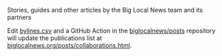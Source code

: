 Stories, guides and other articles by the Big Local News team and its partners

Edit [bylines.csv](./bylines.csv) and a GitHub Action in the [biglocalnews/posts](https://github.com/biglocalnews/posts) repository will update the publications list at [biglocalnews.org/posts/collaborations.html](https://biglocalnews.org/posts/collaborations.html).
